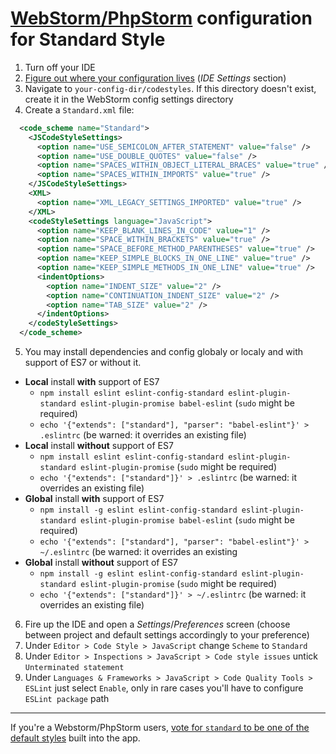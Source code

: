 # [WebStorm/PhpStorm][webstorm-1] configuration for Standard Style

1. Turn off your IDE
2. [Figure out where your configuration lives][webstorm-2] (_IDE Settings_ section)
3. Navigate to `your-config-dir/codestyles`. If this directory doesn't exist, create it in the WebStorm
config settings directory
4. Create a `Standard.xml` file:

  ```xml
    <code_scheme name="Standard">
      <JSCodeStyleSettings>
        <option name="USE_SEMICOLON_AFTER_STATEMENT" value="false" />
        <option name="USE_DOUBLE_QUOTES" value="false" />
        <option name="SPACES_WITHIN_OBJECT_LITERAL_BRACES" value="true" />
        <option name="SPACES_WITHIN_IMPORTS" value="true" />
      </JSCodeStyleSettings>
      <XML>
        <option name="XML_LEGACY_SETTINGS_IMPORTED" value="true" />
      </XML>
      <codeStyleSettings language="JavaScript">
        <option name="KEEP_BLANK_LINES_IN_CODE" value="1" />
        <option name="SPACE_WITHIN_BRACKETS" value="true" />
        <option name="SPACE_BEFORE_METHOD_PARENTHESES" value="true" />
        <option name="KEEP_SIMPLE_BLOCKS_IN_ONE_LINE" value="true" />
        <option name="KEEP_SIMPLE_METHODS_IN_ONE_LINE" value="true" />
        <indentOptions>
          <option name="INDENT_SIZE" value="2" />
          <option name="CONTINUATION_INDENT_SIZE" value="2" />
          <option name="TAB_SIZE" value="2" />
        </indentOptions>
      </codeStyleSettings>
    </code_scheme>
  ```

5. You may install dependencies and config globaly or localy and with support of ES7 or without it.
  * **Local** install **with** support of ES7
    * `npm install eslint eslint-config-standard eslint-plugin-standard eslint-plugin-promise babel-eslint` (`sudo` might be required)
    * `echo '{"extends": ["standard"], "parser": "babel-eslint"}' > .eslintrc` (be warned: it overrides an existing file)
  * **Local** install **without** support of ES7
    * `npm install eslint eslint-config-standard eslint-plugin-standard eslint-plugin-promise` (`sudo` might be required)
    * `echo '{"extends": ["standard"]}' > .eslintrc` (be warned: it overrides an existing file)<br />
  * **Global** install **with** support of ES7
      * `npm install -g eslint eslint-config-standard eslint-plugin-standard eslint-plugin-promise babel-eslint` (`sudo` might be required)
      * `echo '{"extends": ["standard"], "parser": "babel-eslint"}' > ~/.eslintrc` (be warned: it overrides an existing
  * **Global** install **without** support of ES7
    * `npm install -g eslint eslint-config-standard eslint-plugin-standard eslint-plugin-promise` (`sudo` might be required)
    * `echo '{"extends": ["standard"]}' > ~/.eslintrc` (be warned: it overrides an existing file)
6. Fire up the IDE and open a _Settings_/_Preferences_ screen (choose between project and default settings accordingly to your preference)
7. Under `Editor > Code Style > JavaScript` change `Scheme` to `Standard`
8. Under `Editor > Inspections > JavaScript > Code style issues` untick `Unterminated statement`
9. Under `Languages & Frameworks > JavaScript > Code Quality Tools > ESLint` just select `Enable`, only in rare cases you'll have to configure `ESLint package` path

---

If you're a Webstorm/PhpStorm users, [vote for `standard` to be one of the default styles][webstorm-3]
built into the app.

[webstorm-1]: https://www.jetbrains.com/webstorm/
[webstorm-2]: https://www.jetbrains.com/help/phpstorm/2016.1/directories-used-by-phpstorm-to-store-settings-caches-plugins-and-logs.html?origin=old_help#d66583e60
[webstorm-3]: https://youtrack.jetbrains.com/issue/WEB-17331
